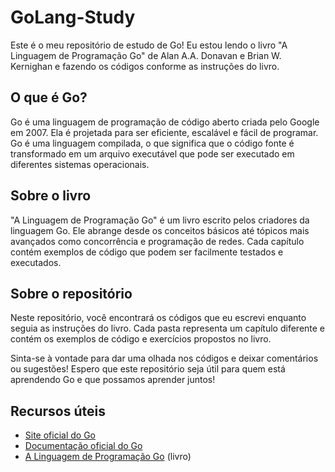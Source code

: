 # GoLang-Study

Este é o meu repositório de estudo de Go! Eu estou lendo o livro "A Linguagem de Programação Go" de Alan A.A. Donavan e Brian W. Kernighan e fazendo os códigos conforme as instruções do livro.

## O que é Go?

Go é uma linguagem de programação de código aberto criada pelo Google em 2007. Ela é projetada para ser eficiente, escalável e fácil de programar. Go é uma linguagem compilada, o que significa que o código fonte é transformado em um arquivo executável que pode ser executado em diferentes sistemas operacionais.

## Sobre o livro

"A Linguagem de Programação Go" é um livro escrito pelos criadores da linguagem Go. Ele abrange desde os conceitos básicos até tópicos mais avançados como concorrência e programação de redes. Cada capítulo contém exemplos de código que podem ser facilmente testados e executados.

## Sobre o repositório

Neste repositório, você encontrará os códigos que eu escrevi enquanto seguia as instruções do livro. Cada pasta representa um capítulo diferente e contém os exemplos de código e exercícios propostos no livro.

Sinta-se à vontade para dar uma olhada nos códigos e deixar comentários ou sugestões! Espero que este repositório seja útil para quem está aprendendo Go e que possamos aprender juntos!

## Recursos úteis

- [Site oficial do Go](https://golang.org/)
- [Documentação oficial do Go](https://golang.org/doc/)
- [A Linguagem de Programação Go](https://www.amazon.com.br/Linguagem-Programa%C3%A7%C3%A3o-Go-Alan-Donovan/dp/8575225464/ref=sr_1_1?keywords=A+linguagem+de+programa%C3%A7%C3%A3o+Go&qid=1677019261&sr=8-1) (livro)
